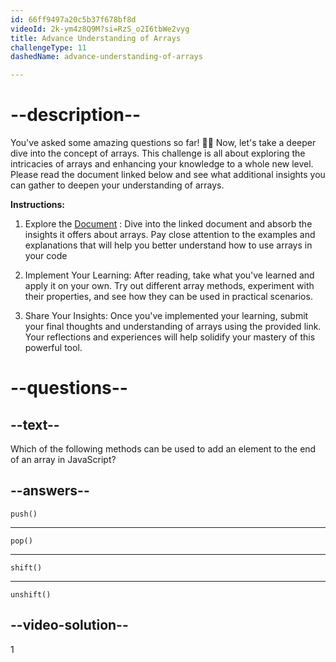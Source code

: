 ```yaml
---
id: 66ff9497a20c5b37f678bf8d
videoId: 2k-ym4z8Q9M?si=RzS_o2I6tbWe2vyg
title: Advance Understanding of Arrays
challengeType: 11
dashedName: advance-understanding-of-arrays

---
```


# --description--

You've asked some amazing questions so far! :clap::clap:
Now, let's take a deeper dive into the concept of arrays. This challenge is all about exploring the intricacies of arrays and enhancing your knowledge to a whole new level. Please read the document linked below and see what additional insights you can gather to deepen your understanding of arrays.

**Instructions:**

1. Explore the [Document](https://docs.google.com/document/d/1k9BWRBWBUiNjUnZ_5jEz4MaGJ4dz53xQ6ApszhJd0RI/edit) : Dive into the linked document and absorb the insights it offers about arrays. Pay close attention to the examples and explanations that will help you better understand how to use arrays in your code

2. Implement Your Learning: After reading, take what you've learned and apply it on your own. Try out different array methods, experiment with their properties, and see how they can be used in practical scenarios.

3. Share Your Insights: Once you've implemented your learning, submit your final thoughts and understanding of arrays using the provided link. Your reflections and experiences will help solidify your mastery of this powerful tool.

# --questions--

## --text--

Which of the following methods can be used to add an element to the end of an array in JavaScript?

## --answers--

`push()`

---

`pop()`

---

`shift()`

---

`unshift()`

## --video-solution--

1
